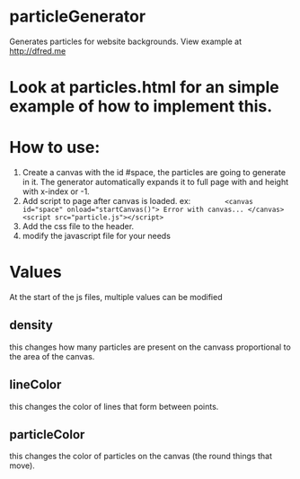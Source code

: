 # particleGenerator
Generates particles for website backgrounds. View example at http://dfred.me

# Look at particles.html for an simple example of how to implement this.
# How to use:
1. Create a canvas with the id #space, the particles are going to generate in it. The generator automatically expands it to full page with and height with x-index or -1. 
2. Add script to page after canvas is loaded. ex:
`        <canvas id="space" onload="startCanvas()">
            Error with canvas...
        </canvas>
        <script src="particle.js"></script>`
3. Add the css file to the header.
4. modify the javascript file for your needs

# Values
At the start of the js files, multiple values can be modified
## density
this changes how many particles are present on the canvass proportional to the area of the canvas.
## lineColor
this changes the color of lines that form between points.
## particleColor
this changes the color of particles on the canvas (the round things that move).

